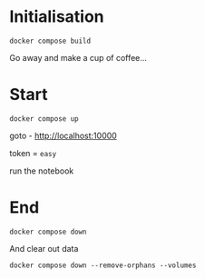 # Initialisation

`docker compose build`

Go away and make a cup of coffee...

# Start

`docker compose up`

goto - <http://localhost:10000>

token = `easy`

run the notebook

# End

`docker compose down`

And clear out data

`docker compose down --remove-orphans --volumes`
